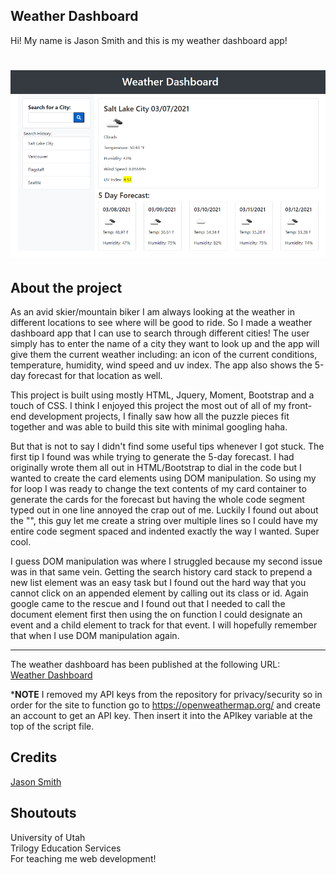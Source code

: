 ## Weather Dashboard

Hi! My name is Jason Smith and this is my weather dashboard app!

# ![Site Screen Shot](/assets/images/screenshot.png)

## About the project
As an avid skier/mountain biker I am always looking at the weather in different locations to see where will be good to ride. So I made a weather dashboard app that I can use to search through different cities! The user simply has to enter the name of a city they want to look up and the app will give them the current weather including: an icon of the current conditions, temperature, humidity, wind speed and uv index. The app also shows the 5-day forecast for that location as well.

This project is built using mostly HTML, Jquery, Moment, Bootstrap and a touch of CSS. I think I enjoyed this project the most out of all of my front-end development projects, I finally saw how all the puzzle pieces fit together and was able to build this site with minimal googling haha.

But that is not to say I didn't find some useful tips whenever I got stuck. The first tip I found was while trying to generate the 5-day forecast. I had originally wrote them all out in HTML/Bootstrap to dial in the code but I wanted to create the card elements using DOM manipulation. So using my for loop I was ready to change the text contents of my card container to generate the cards for the forecast but having the whole code segment typed out in one line annoyed the crap out of me. Luckily I found out about the "\", this guy let me create a string over multiple lines so I could have my entire code segment spaced and indented exactly the way I wanted. Super cool.

I guess DOM manipulation was where I struggled because my second issue was in that same vein. Getting the search history card stack to prepend a new list element was an easy task but I found out the hard way that you cannot click on an appended element by calling out its class or id. Again google came to the rescue and I found out that I needed to call the document element first then using the on function I could designate an event and a child element to track for that event. I will hopefully remember that when I use DOM manipulation again.

***

The weather dashboard has been published at the following URL:  
[Weather Dashboard](https://jasonpsmith180.github.io/weather-dashboard/)

***NOTE** I removed my API keys from the repository for privacy/security so in order for the site to function go to https://openweathermap.org/ and create an account to get an API key. Then insert it into the APIkey variable at the top of the script file.

## Credits
[Jason Smith](https://github.com/Jasonpsmith180)

## Shoutouts
University of Utah  
Trilogy Education Services  
For teaching me web development! 